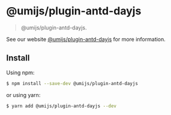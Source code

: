 # @umijs/plugin-antd-dayjs

> @umijs/plugin-antd-dayjs.

See our website [@umijs/plugin-antd-dayjs](https://umijs.org/plugins/plugin-antd-dayjs) for more information.

## Install

Using npm:

```bash
$ npm install --save-dev @umijs/plugin-antd-dayjs
```

or using yarn:

```bash
$ yarn add @umijs/plugin-antd-dayjs --dev
```
